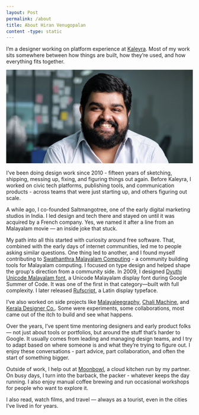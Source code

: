 ```yaml
---
layout: Post
permalink: /about
title: About Hiran Venugopalan
content -type: static
---
```

I’m a designer working on platform experience at [Kaleyra](https://www.kaleyra.com/). Most of my work sits somewhere between how things are built, how they’re used, and how everything fits together.

![Hiran Venugopalan, 2020](/assets/img/hiran-2020-asif.png)

I’ve been doing design work since 2010 - fifteen years of sketching, shipping, messing up, fixing, and figuring things out again. Before Kaleyra, I worked on civic tech platforms, publishing tools, and communication products - across teams that were just starting up, and others figuring out scale.

A while ago, I co-founded Saltmangotree, one of the early digital marketing studios in India. I led design and tech there and stayed on until it was acquired by a French company. Yes, we named it after a line from an Malayalam movie — an inside joke that stuck.

My path into all this started with curiosity around free software. That, combined with the early days of internet communities, led me to people asking similar questions. One thing led to another, and I found myself contributing to [Swathanthra Malayalam Computing](https://smc.org.in/) - a community building tools for Malayalam computing. I focused on type design and helped shape the group's direction from a community side. 
In 2009, I designed [Dyuthi Unicode Malayalam font](https://smc.org.in/fonts/#dyuthi), a Unicode Malayalam display font during Google Summer of Code. It was one of the first in that category—built with full complexity. I later released [Rufscript](https://fontlibrary.org/en/font/rufscript), a Latin display typeface.

I’ve also worked on side projects like [Malayaleegraphy](https://facebook.com/malayaleegraphy), [Chali Machine](https://behance.net/gallery/40300789/the-chali-machine), and [Kerala Designer Co.](https://www.instagram.com/kdco_official/). Some were experiments, some collaborations, most came out of the itch to build and see what happens.

Over the years, I’ve spent time mentoring designers and early product folks — not just about tools or portfolios, but around the stuff that’s harder to Google. It usually comes from leading and managing design teams, and I try to adapt based on where someone is and what they’re trying to figure out. I enjoy these conversations - part advice, part collaboration, and often the start of something bigger.

Outside of work, I help out at [Moonbowl](https://www.instagram.com/moonbowl.in/), a cloud kitchen run by my partner. On busy days, I turn into the barback, the packer - whatever keeps the day running. I also enjoy manual coffee brewing and run occasional workshops for people who want to explore it.

I also read, watch films, and travel — always as a tourist, even in the cities I’ve lived in for years.